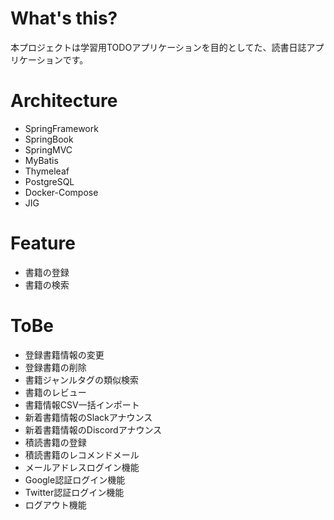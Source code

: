 # What's this?
本プロジェクトは学習用TODOアプリケーションを目的としてた、読書日誌アプリケーションです。

# Architecture
- SpringFramework
- SpringBook
- SpringMVC
- MyBatis
- Thymeleaf
- PostgreSQL
- Docker-Compose
- JIG

# Feature
- 書籍の登録
- 書籍の検索

# ToBe
- 登録書籍情報の変更
- 登録書籍の削除
- 書籍ジャンルタグの類似検索
- 書籍のレビュー
- 書籍情報CSV一括インポート
- 新着書籍情報のSlackアナウンス
- 新着書籍情報のDiscordアナウンス
- 積読書籍の登録
- 積読書籍のレコメンドメール
- メールアドレスログイン機能
- Google認証ログイン機能
- Twitter認証ログイン機能
- ログアウト機能